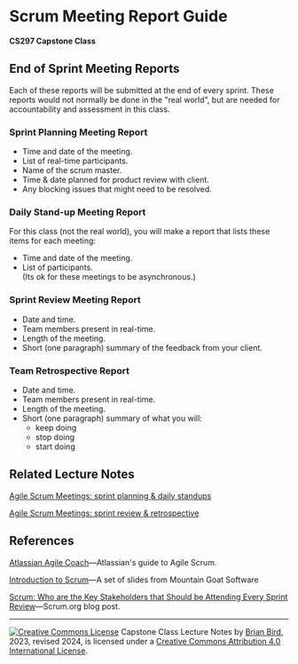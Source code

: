 <h1>Scrum Meeting Report Guide</h1>

**CS297 Capstone Class**

## End of Sprint Meeting Reports

Each of these reports will be submitted at the end of every sprint. These reports would not normally be done in the "real world", but are needed for accountability and assessment in this class.

### Sprint Planning Meeting Report

- Time and date of the meeting.
- List of real-time participants.
- Name of the scrum master.
- Time & date planned for product review with client.
- Any blocking issues that might need to be resolved.



### Daily Stand-up Meeting Report

For this class (not the real world), you will make a report that lists these items for each meeting:

- Time and date of the meeting.
- List of participants.  
  (Its ok for these meetings to be asynchronous.)



### Sprint Review Meeting Report

- Date and time.
- Team members present in real-time.
- Length of the meeting.
- Short (one paragraph) summary of the feedback from your client.



### Team Retrospective Report

- Date and time.
- Team members present in real-time.
- Length of the meeting.
- Short (one paragraph) summary of what you will:
  - keep doing
  - stop doing
  - start doing



## Related Lecture Notes

[Agile Scrum Meetings: sprint planning & daily standups](LectureNotes/CS297-LN-W01-D2-AgileProjectMgmt1.html)

[Agile Scrum Meetings: sprint review & retrospective](LectureNotes/CS297-LN-W02-D2-AgileProjectMgmt2.html)



## References

[Atlassian Agile Coach](https://www.atlassian.com/agile)&mdash;Atlassian's guide to Agile Scrum.

[Introduction to Scrum](https://www.mountaingoatsoftware.com/presentations/an-introduction-to-scrum)&mdash;A set of slides from Mountain Goat Software

[Scrum: Who are the Key Stakeholders that Should be Attending Every Sprint Review](https://www.scrum.org/resources/blog/scrum-who-are-key-stakeholders-should-be-attending-every-sprint-review)&mdash;Scrum.org blog post.



------

[![Creative Commons License](https://i.creativecommons.org/l/by/4.0/88x31.png)](http://creativecommons.org/licenses/by/4.0/)
Capstone Class Lecture Notes by [Brian Bird](https://profbird.dev), 2023, revised <time>2024</time>, is licensed under a [Creative Commons Attribution 4.0 International License](http://creativecommons.org/licenses/by/4.0/). 
